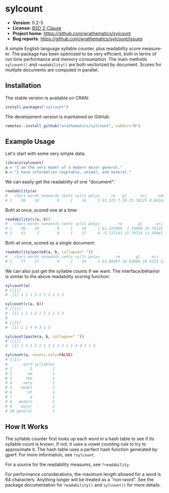 # sylcount

* **Version:** 0.2-5
* **License:** [BSD 2-Clause](https://opensource.org/license/bsd-2-clause/)
* **Project home**: https://github.com/wrathematics/sylcount
* **Bug reports**: https://github.com/wrathematics/sylcount/issues


A simple English language syllable counter, plus readability score measure-er.  The package has been optimized to be very efficient, both in terms of run time performance and memory consumption.  The main methods `sylcount()` and `readability()` are both vectorized by document.  Scores for multiple documents are computed in parallel.



## Installation

The stable version is available on CRAN:

```r
install.packages("sylcount")
```

The development version is maintained on GitHub:

```r
remotes::install_github("wrathematics/sylcount", subdir="R")
```



## Example Usage

Let's start with some very simple data:

```r
library(sylcount)
a = "I am the very model of a modern major general."
b = "I have information vegetable, animal, and mineral."
```

We can easily get the readability of one "document":

```r
readability(a)
#   chars words nonwords sents sylls polys     re   gl      ari     smog
# 1    36    10        0     1    16     1 61.325 7.19 25.70125 8.841846
```

Both at once, scored one at a time:

```r
readability(c(a, b))
#   chars words nonwords sents sylls polys        re       gl      ari      smog
# 1    36    10        0     1    16     1 61.325000  7.19000 25.70125  8.841846
# 2    41     7        0     1    17     4 -5.727143 15.79714 11.56941 14.554593
```

Both at once, scored as a single document:

```r
readability(paste0(a, b, collapse=" "))
#   chars words nonwords sents sylls polys       re       gl     ari     smog
# 1    77    17        0     2    33     5 33.98397 10.63088 18.6353 12.16174
```

We can also just get the syllable counts if we want. The interface/behavior is similar to the above readability scoring function:

```r
sylcount(a)
# [[1]]
#  [1] 1 1 1 2 2 1 1 2 2 3

sylcount(c(a, b))
# [[1]]
#  [1] 1 1 1 2 2 1 1 2 2 3
# 
# [[2]]
#  [1] 1 1 4 4 3 1 3

sylcount(paste(a, b, collapse=" "))
# [[1]]
#  [1] 1 1 1 2 2 1 1 2 2 3 1 1 4 4 3 1 3

sylcount(a, counts.only=FALSE)
# [[1]]
#       word syllables
# 1        I         1
# 2       am         1
# 3      the         1
# 4     very         2
# 5    model         2
# 6       of         1
# 7        a         1
# 8   modern         2
# 9    major         2
# 10 general         3
```



## How It Works

The syllable counter first looks up each word in a hash table to see if its syllable count is known.  If not, it uses a vowel counting rule to try to approximate it.  The hash table uses a perfect hash function generated by gperf.  For more information, see `?sylcount`.

For a source for the readability measures, see `?readability`.

For performance considerations, the maximum length allowed for a word is 64 characters.  Anything longer will be treated as a "non-word".  See the package documentation for `readability()` and `sylcount()` for more details.
